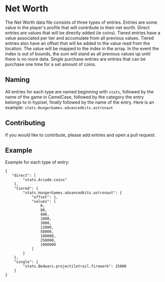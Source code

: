 # Net Worth
The Net Worth data file consists of three types of entries. Entries are some value in the player's profile that will contribute to their net worth. Direct entries are values that will be directly added (ie coins). Tiered entries have a value associated per tier and accumulate from all previous values. Tiered entries also have an offset that will be added to the value read from the location. The value will be mapped to the index in the array. In the event the index is out of bounds, the sum will stand as all previous values up until there is no more data. Single purchase entries are entries that can be purchase one time for a set amount of coins.

## Naming
All entries for each type are named beginning with `stats`, followed by the name of the game in CamelCase, followed by the category the entry belongs to in hypixel, finally followed by the name of the entry. Here is an example: `stats.HungerGames.advancedkits.astronaut`

## Contributing
If you would like to contribute, please add entries and open a pull request.

## Example
Example for each type of entry:
```
{
   "direct": [
        "stats.Arcade.coins"
    ],
    "tiered": {
        "stats.HungerGames.advancedkits.astronaut": {
            "offset": 1,
            "values": [
                0,
                80,
                400,
                1000,
                3000,
                12000,
                50000,
                100000,
                250000,
                1000000  
            ]
        } 
    },
    "single": {
        "stats.Bedwars.projectiletrail.firework": 25000 
    }
}
```

